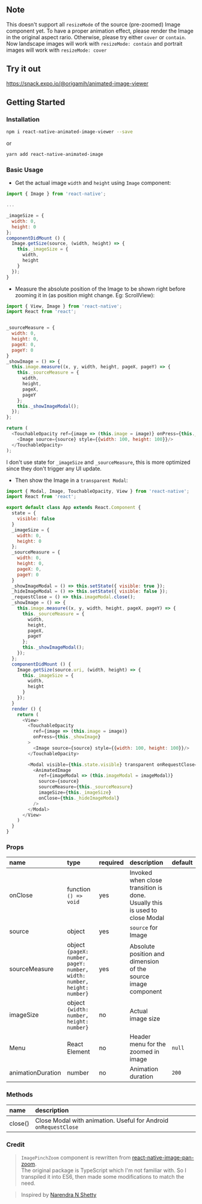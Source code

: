 ## Note
This doesn't support all `resizeMode` of the source (pre-zoomed) Image component yet.
To have a proper animation effect, please render the Image in the original aspect rario.
Otherwise, please try either `cover` or `contain`.
Now landscape images will work with `resizeMode: contain` and portrait images will work with `resizeMode: cover`

## Try it out
https://snack.expo.io/@origamih/animated-image-viewer

## Getting Started

### Installation

```bash
npm i react-native-animated-image-viewer --save
```
or
```bash
yarn add react-native-animated-image
```

### Basic Usage
- Get the actual image `width` and `height` using `Image` component:

```javascript
import { Image } from 'react-native';

...

_imageSize = {
  width: 0,
  height: 0
};
componentDidMount () {
  Image.getSize(source, (width, height) => {
    this._imageSize = {
      width,
      height
    }
  });
}
```


- Measure the absolute position of the Image to be shown right before zooming it in (as position might change. Eg: ScrollView):

```javascript
import { View, Image } from 'react-native';
import React from 'react';


_sourceMeasure = {
  width: 0,
  height: 0,
  pageX: 0,
  pageY: 0
}
_showImage = () => {
  this.image.measure((x, y, width, height, pageX, pageY) => {
    this._sourceMeasure = {
      width,
      height,
      pageX,
      pageY
    };
    this._showImageModal();
  });
};

return (
  <TouchableOpacity ref={image => (this.image = image)} onPress={this._showImage}>
    <Image source={source} style={{width: 100, height: 100}}/>
  </TouchableOpacity>
);

```
I don't use state for `_imageSize` and `_sourceMeasure`, this is more optimized since they don't trigger any UI update.


- Then show the Image in a `transparent Modal`:

```javascript
import { Modal, Image, TouchableOpacity, View } from 'react-native';
import React from 'react';

export default class App extends React.Component {
  state = {
    visible: false
  }
  _imageSize = {
    width: 0,
    height: 0
  };
  _sourceMeasure = {
    width: 0,
    height: 0,
    pageX: 0,
    pageY: 0
  }
  _showImageModal = () => this.setState({ visible: true });
  _hideImageModal = () => this.setState({ visible: false });
  _requestClose = () => this.imageModal.close();
  _showImage = () => {
    this.image.measure((x, y, width, height, pageX, pageY) => {
      this._sourceMeasure = {
        width,
        height,
        pageX,
        pageY
      };
      this._showImageModal();
    });
  };
  componentDidMount () {
    Image.getSize(source.uri, (width, height) => {
      this._imageSize = {
        width,
        height
      }
    });
  }
  render () {
    return (
      <View>
        <TouchableOpacity
          ref={image => (this.image = image)}
          onPress={this._showImage}
        >
          <Image source={source} style={{width: 100, height: 100}}/>
        </TouchableOpacity>

        <Modal visible={this.state.visible} transparent onRequestClose={this._requestClose}>
          <AnimatedImage
            ref={imageModal => (this.imageModal = imageModal)}
            source={source}
            sourceMeasure={this._sourceMeasure}
            imageSize={this._imageSize}
            onClose={this._hideImageModal}
          />
        </Modal>
      </View>
    )
  }
}
```

### Props

| name                   | type                                                                                   | required | description                                                                                                                            | default                                                   |
| :--------------------- | :------------------------------------------------------------------------------------- | :------- | :--------------------------------------------------------------------------------------------------------------------------------------| :-------------------------------------------------------- |
| onClose                | function<br>`() => void`                                                               | yes      | Invoked when close transition is done. Usually this is used to close Modal                                                             |                                                           |
| source                 | object                                                                                 | yes      | `source` for Image                                                                                                                     |                                                           |
| sourceMeasure          | object<br>`{pageX: number, pageY: number, width: number, height: number}`              | yes      | Absolute position and dimension of the source image component                                                                          |                                                           |
| imageSize              | object<br>`{width: number, height: number}`                                            | no       | Actual image size                                                                                                                      |                                                           |
| Menu                   | React Element                                                                          | no       | Header menu for the zoomed in image                                                                                                    | `null`                                                    |
| animationDuration      | number                                                                                 | no       | Animation duration                                                                                                                     | `200`                                                     |


### Methods
| name                   | description                                                                                                     |
| :--------------------- | :---------------------------------------------------------------------------------------------------------------|
| close()                | Close Modal with animation. Useful for Android `onRequestClose`                                                 |



### Credit

> `ImagePinchZoom` component is rewritten from [react-native-image-pan-zoom](https://github.com/ascoders/react-native-image-zoom). <br> The original package is TypeScript which I'm not familiar with. So I transpiled it into ES6, then made some modifications to match the need.

> Inspired by [Narendra N Shetty](https://github.com/narendrashetty)

